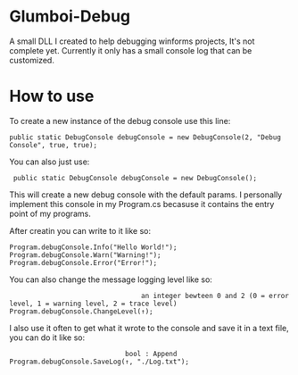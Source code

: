 # Glumboi-Debug
A small DLL I created to help debugging winforms projects, It's not complete yet.
Currently it only has a small console log that can be customized.

# How to use
To create a new instance of the debug console use this line: 
   
    public static DebugConsole debugConsole = new DebugConsole(2, "Debug Console", true, true);
    
You can also just use:

     public static DebugConsole debugConsole = new DebugConsole();

This will create a new debug console with the default params.
I personally implement this console in my Program.cs becasuse it contains the entry point of my programs.

After creatin you can write to it like so:
       
    Program.debugConsole.Info("Hello World!");
    Program.debugConsole.Warn("Warning!");
    Program.debugConsole.Error("Error!");
    
You can also change the message logging level like so: 
                                       
                                     an integer bewteen 0 and 2 (0 = error level, 1 = warning level, 2 = trace level)
    Program.debugConsole.ChangeLevel(↑);
    
I also use it often to get what it wrote to the console and save it in a text file, you can do it like so:
    
                                 bool : Append
    Program.debugConsole.SaveLog(↑, "./Log.txt");
